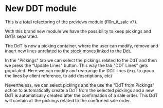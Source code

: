 New DDT module
==============

This is a total refactoring of the previews module (l10n_it_sale v7).

With this brand new module we have the possibility to keep pickings and DdTs
separated.

The DdT is now a picking container, where the user can modify, remove and
insert new lines unrelated to the stock moves linked to the Ddt.

In the "Pickings" tab we can select the pickings related to the DdT and then we
press the "Update Lines" button.
This way the tab "DDT Lines" gets populated.
Here we can modify and rearrange the DDT lines (e.g. to group the lines by
client reference, to add descriptions, etc)

Nevertheless, we can select pickings and the use the "DdT from Pickings"
action to automatically create a DdT from the selected pickings and a new DdT
is automatically created after the confirmation of a sale order.
This DdT will contain all the pickings related to the confirmed sale order. 